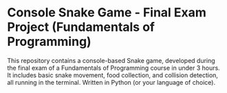 # Console Snake Game - Final Exam Project (Fundamentals of Programming)
This repository contains a console-based Snake game, developed during the final exam of a Fundamentals of Programming course in under 3 hours. It includes basic snake movement, food collection, and collision detection, all running in the terminal. Written in Python (or your language of choice).
